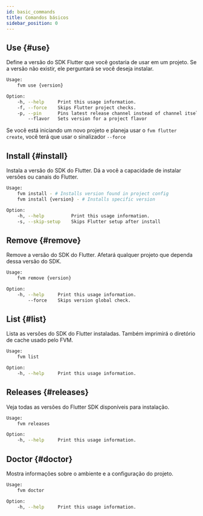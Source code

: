```yaml
---
id: basic_commands
title: Comandos básicos
sidebar_position: 0
---
```


## Use {#use}

Define a versão do SDK Flutter que você gostaria de usar em um projeto. Se a versão não existir, ele perguntará se você deseja instalar.

```bash
Usage:
    fvm use {version}

Option:
    -h, --help     Print this usage information.
    -f, --force    Skips Flutter project checks.
    -p, --pin      Pins latest release channel instead of channel itself.
        --flavor   Sets version for a project flavor
```

Se você está iniciando um novo projeto e planeja usar o `fvm flutter create`, você terá que usar o sinalizador `--force`

## Install {#install}

Instala a versão do SDK do Flutter. Dá a você a capacidade de instalar versões ou canais do Flutter.

```bash
Usage:
    fvm install - # Installs version found in project config
    fvm install {version} - # Installs specific version

Option:
    -h, --help          Print this usage information.
    -s, --skip-setup    Skips Flutter setup after install
```

## Remove {#remove}

Remove a versão do SDK do Flutter. Afetará qualquer projeto que dependa dessa versão do SDK.

```bash
Usage:
    fvm remove {version}

Option:
    -h, --help     Print this usage information.
        --force    Skips version global check.
```

## List {#list}

Lista as versões do SDK do Flutter instaladas. Também imprimirá o diretório de cache usado pelo FVM.

```bash
Usage:
    fvm list

Option:
    -h, --help     Print this usage information.
```

## Releases {#releases}

Veja todas as versões do Flutter SDK disponíveis para instalação.

```bash
Usage:
    fvm releases

Option:
    -h, --help     Print this usage information.
```

## Doctor {#doctor}

Mostra informações sobre o ambiente e a configuração do projeto.

```bash
Usage:
    fvm doctor

Option:
    -h, --help     Print this usage information.
```
